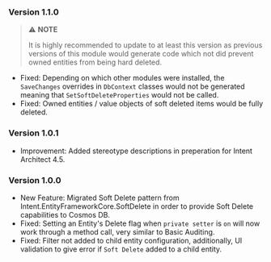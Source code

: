 ﻿### Version 1.1.0

> ⚠️ **NOTE**
>
> It is highly recommended to update to at least this version as previous versions of this module would generate code which not did prevent owned entities from being hard deleted.

- Fixed: Depending on which other modules were installed, the `SaveChanges` overrides in `DbContext` classes would not be generated meaning that `SetSoftDeleteProperties` would not be called.
- Fixed: Owned entities / value objects of soft deleted items would be fully deleted.

### Version 1.0.1

- Improvement: Added stereotype descriptions in preperation for Intent Architect 4.5.

### Version 1.0.0

- New Feature: Migrated Soft Delete pattern from Intent.EntityFrameworkCore.SoftDelete in order to provide Soft Delete capabilities to Cosmos DB.
- Fixed: Setting an Entity's Delete flag when `private setter` is `on` will now work through a method call, very similar to Basic Auditing.
- Fixed: Filter not added to child entity configuration, additionally, UI validation to give error if `Soft Delete` added to a child entity.